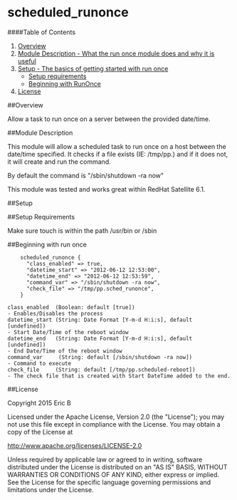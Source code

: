 # scheduled_runonce

####Table of Contents
1. [Overview](#overview)
2. [Module Description - What the run once module does and why it is useful](#module-description)
3. [Setup - The basics of getting started with run once](#setup)
    * [Setup requirements](#setup-requirements)
    * [Beginning with RunOnce](#beginning-with-run-once)
4. [License](#license)

##Overview

Allow a task to run once on a server between the provided date/time.

##Module Description

This module will allow a scheduled task to run once on a host between the date/time specified. It checks if a file exists (IE: /tmp/pp.<date start>) and if it does not, it will create and run the command.

By default the command is "/sbin/shutdown -ra now"

This module was tested and works great within RedHat Satellite 6.1.

##Setup

##Setup Requirements

Make sure touch is within the path /usr/bin or /sbin

##Beginning with run once

```puppet
    scheduled_runonce {
      "class_enabled" => true,
      "datetime_start" => "2012-06-12 12:53:00",
      "datetime_end" => "2012-06-12 12:53:59",
      "command_var" => "/sbin/shutdown -ra now",
      "check_file" => "/tmp/pp.sched_runonce",
    }
```

    class_enabled  (Boolean: default [true])
    - Enables/Disables the process
    datetime_start (String: Date Format [Y-m-d H:i:s], default [undefined])
    - Start Date/Time of the reboot window
    datetime_end   (String: Date Format [Y-m-d H:i:s], default [undefined])
    - End Date/Time of the reboot window
    command_var     (String: default [/sbin/shutdown -ra now])
    - Command to execute
    check_file     (String: default [/tmp/pp.scheduled-reboot])
    - The check file that is created with Start DateTime added to the end.

##License

Copyright 2015 Eric B

Licensed under the Apache License, Version 2.0 (the "License"); you may not use this file except in compliance with the License. You may obtain a copy of the License at

http://www.apache.org/licenses/LICENSE-2.0

Unless required by applicable law or agreed to in writing, software distributed under the License is distributed on an "AS IS" BASIS, WITHOUT WARRANTIES OR CONDITIONS OF ANY KIND, either express or implied. See the License for the specific language governing permissions and limitations under the License.
